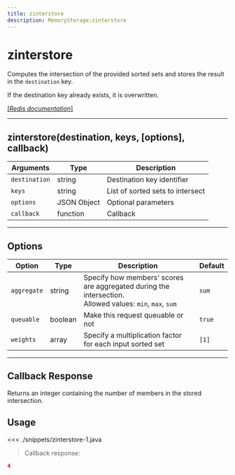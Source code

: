 ```yaml
---
title: zinterstore
description: MemoryStorage:zinterstore
---
```


# zinterstore

Computes the intersection of the provided sorted sets and stores the result in the `destination` key.

If the destination key already exists, it is overwritten.

[[_Redis documentation_]](https://redis.io/commands/zinterstore)

---

## zinterstore(destination, keys, [options], callback)

| Arguments     | Type        | Description                      |
| ------------- | ----------- | -------------------------------- |
| `destination` | string      | Destination key identifier       |
| `keys`        | string      | List of sorted sets to intersect |
| `options`     | JSON Object | Optional parameters              |
| `callback`    | function    | Callback                         |

---

## Options

| Option      | Type    | Description                                                                                                 | Default |
| ----------- | ------- | ----------------------------------------------------------------------------------------------------------- | ------- |
| `aggregate` | string  | Specify how members' scores are aggregated during the intersection.<br/>Allowed values: `min`, `max`, `sum` | `sum`   |
| `queuable`  | boolean | Make this request queuable or not                                                                           | `true`  |
| `weights`   | array   | Specify a multiplication factor for each input sorted set                                                   | `[1]`   |

---

## Callback Response

Returns an integer containing the number of members in the stored intersection.

## Usage

<<< ./snippets/zinterstore-1.java

> Callback response:

```json
4
```
